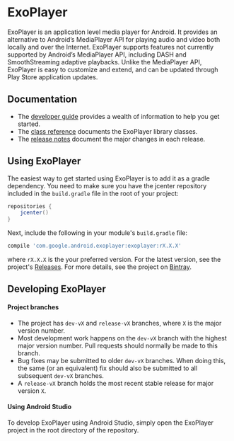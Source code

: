 # ExoPlayer #

ExoPlayer is an application level media player for Android. It provides an
alternative to Android’s MediaPlayer API for playing audio and video both
locally and over the Internet. ExoPlayer supports features not currently
supported by Android’s MediaPlayer API, including DASH and SmoothStreaming
adaptive playbacks. Unlike the MediaPlayer API, ExoPlayer is easy to customize
and extend, and can be updated through Play Store application updates.

## Documentation ##

* The [developer guide][] provides a wealth of information to help you get
  started.
* The [class reference][] documents the ExoPlayer library classes.
* The [release notes][] document the major changes in each release.

[developer guide]: https://google.github.io/ExoPlayer/guide.html
[class reference]: https://google.github.io/ExoPlayer/doc/reference
[release notes]: https://github.com/google/ExoPlayer/blob/dev-v2/RELEASENOTES.md

## Using ExoPlayer ##

The easiest way to get started using ExoPlayer is to add it as a gradle
dependency. You need to make sure you have the jcenter repository included in
the `build.gradle` file in the root of your project:

```gradle
repositories {
    jcenter()
}
```

Next, include the following in your module's `build.gradle` file:

```gradle
compile 'com.google.android.exoplayer:exoplayer:rX.X.X'
```

where `rX.X.X` is the your preferred version. For the latest version, see the
project's [Releases][]. For more details, see the project on [Bintray][].

[Releases]: https://github.com/google/ExoPlayer/releases
[Bintray]: https://bintray.com/google/exoplayer/exoplayer/view

## Developing ExoPlayer ##

#### Project branches ####

  * The project has `dev-vX` and `release-vX` branches, where `X` is the major
    version number.
  * Most development work happens on the `dev-vX` branch with the highest major
    version number. Pull requests should normally be made to this branch.
  * Bug fixes may be submitted to older `dev-vX` branches. When doing this, the
    same (or an equivalent) fix should also be submitted to all subsequent
    `dev-vX` branches.
  * A `release-vX` branch holds the most recent stable release for major version
    `X`.

#### Using Android Studio ####

To develop ExoPlayer using Android Studio, simply open the ExoPlayer project in
the root directory of the repository.
